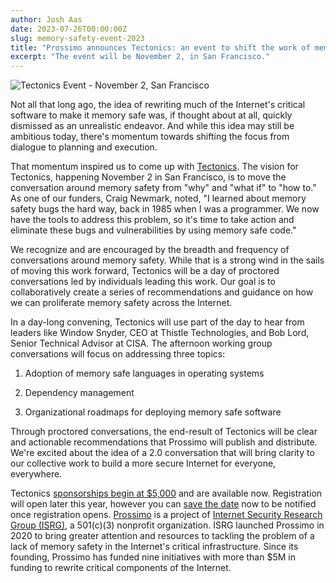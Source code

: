 ```yaml
---
author: Josh Aas
date: 2023-07-26T00:00:00Z
slug: memory-safety-event-2023
title: "Prossimo announces Tectonics: an event to shift the work of memory safety forward "
excerpt: "The event will be November 2, in San Francisco."
---
```


<div class="card border-0 mb-3 pic-quote-right">
    <img alt="Tectonics Event - November 2, San Francisco" class="mx-auto img-fluid" src="/images/blog/Tectonics-Social-Share-Square.jpg" />
</div>

Not all that long ago, the idea of rewriting much of the Internet's critical software to make it memory safe was, if thought about at all, quickly dismissed as an unrealistic endeavor. And while this idea may still be ambitious today, there's momentum towards shifting the focus from dialogue to planning and execution.

That momentum inspired us to come up with [Tectonics](https://tectonics.memorysafety.org). The vision for Tectonics, happening November 2 in San Francisco, is to move the conversation around memory safety from "why" and "what if" to "how to." As one of our funders, Craig Newmark, noted, "I learned about memory safety bugs the hard way, back in 1985 when I was a programmer. We now have the tools to address this problem, so it's time to take action and eliminate these bugs and vulnerabilities by using memory safe code."

We recognize and are encouraged by the breadth and frequency of conversations around memory safety. While that is a strong wind in the sails of moving this work forward, Tectonics will be a day of proctored conversations led by individuals leading this work. Our goal is to collaboratively create a series of recommendations and guidance on how we can proliferate memory safety across the Internet.

In a day-long convening, Tectonics will use part of the day to hear from leaders like Window Snyder, CEO at Thistle Technologies, and Bob Lord, Senior Technical Advisor at CISA. The afternoon working group conversations will focus on addressing three topics:

1.  Adoption of memory safe languages in operating systems

2.  Dependency management

3.  Organizational roadmaps for deploying memory safe software

Through proctored conversations, the end-result of Tectonics will be clear and actionable recommendations that Prossimo will publish and distribute. We're excited about the idea of a 2.0 conversation that will bring clarity to our collective work to build a more secure Internet for everyone, everywhere.

Tectonics [sponsorships begin at $5,000](https://tectonics.memorysafety.org/pdf/Memory%20Safety%20Event%20Prospectus.pdf) and are available now. Registration will open later this year, however you can [save the date](https://tectonics.memorysafety.org/#save-the-date) now to be notified once registration opens.
[Prossimo](https://memorysafety.org) is a project of [Internet Security Research Group (ISRG)](https://abetterinternet.org), a 501(c)(3) nonprofit organization. ISRG launched Prossimo in 2020 to bring greater attention and resources to tackling the problem of a lack of memory safety in the Internet's critical infrastructure. Since its founding, Prossimo has funded nine initiatives with more than $5M in funding to rewrite critical components of the Internet.
